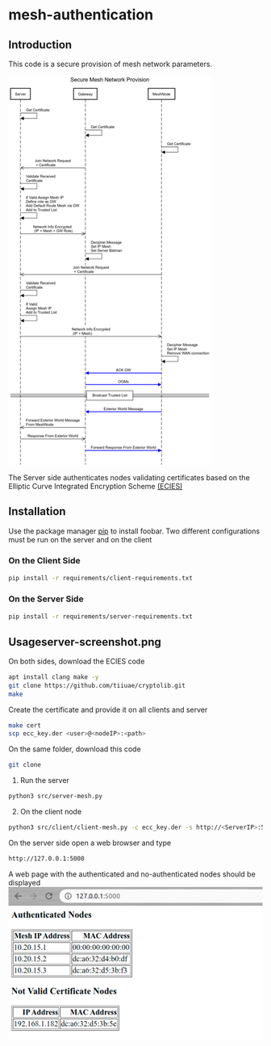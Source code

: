 # mesh-authentication

## Introduction
This code is a secure provision of mesh network parameters. 

![alt text](images/Diagram.png)

The Server side authenticates nodes validating certificates based on the Elliptic Curve Integrated Encryption Scheme [(ECIES)](https://github.com/tiiuae/cryptolib)

## Installation

Use the package manager [pip](https://pip.pypa.io/en/stable/) to install foobar.
Two different configurations must be run on the server and on the client

### On the Client Side
```bash
pip install -r requirements/client-requirements.txt
```

### On the Server Side
```bash
pip install -r requirements/server-requirements.txt
```
## Usageserver-screenshot.png

On both sides, download the ECIES code
```bash
apt install clang make -y
git clone https://github.com/tiiuae/cryptolib.git
make 
```
Create the certificate and provide it on all clients and server

```bash
make cert
scp ecc_key.der <user>@<nodeIP>:<path>
```
On the same folder, download this code
```bash
git clone 
```
1) Run the server

```bash
python3 src/server-mesh.py
```
2) On the client node
```bash
python3 src/client/client-mesh.py -c ecc_key.der -s http://<ServerIP>:5000
```
On the server side open a web browser and type
```bash 
http://127.0.0.1:5000
```
A web page with the authenticated and no-authenticated nodes should be displayed
![alt text](images/server-screenshot.png)


